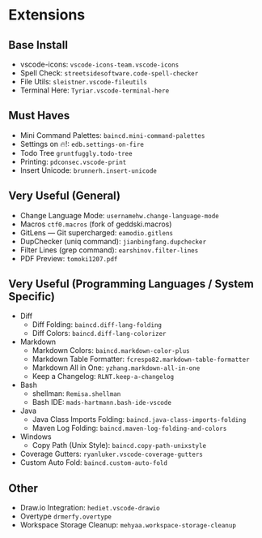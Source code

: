 # Extensions

## Base Install
- vscode-icons: `vscode-icons-team.vscode-icons`
- Spell Check: `streetsidesoftware.code-spell-checker`
- File Utils: `sleistner.vscode-fileutils`
- Terminal Here: `Tyriar.vscode-terminal-here`

## Must Haves
- Mini Command Palettes: `baincd.mini-command-palettes`
- Settings on 🔥!: `edb.settings-on-fire`
- Todo Tree `gruntfuggly.todo-tree`
- Printing: `pdconsec.vscode-print`
- Insert Unicode: `brunnerh.insert-unicode`

## Very Useful (General)
- Change Language Mode: `usernamehw.change-language-mode`
- Macros `ctf0.macros` (fork of geddski.macros)
- GitLens — Git supercharged: `eamodio.gitlens`
- DupChecker (uniq command): `jianbingfang.dupchecker`
- Filter Lines (grep command): `earshinov.filter-lines`
- PDF Preview: `tomoki1207.pdf`

## Very Useful (Programming Languages / System Specific)
- Diff
    - Diff Folding: `baincd.diff-lang-folding`
    - Diff Colors: `baincd.diff-lang-colorizer`
- Markdown
    - Markdown Colors: `baincd.markdown-color-plus`
    - Markdown Table Formatter: `fcrespo82.markdown-table-formatter`
    - Markdown All in One: `yzhang.markdown-all-in-one`
    - Keep a Changelog: `RLNT.keep-a-changelog`
- Bash
    - shellman: `Remisa.shellman`
    - Bash IDE: `mads-hartmann.bash-ide-vscode`
- Java
    - Java Class Imports Folding: `baincd.java-class-imports-folding`
    - Maven Log Folding: `baincd.maven-log-folding-and-colors`
- Windows
    - Copy Path (Unix Style): `baincd.copy-path-unixstyle`
- Coverage Gutters: `ryanluker.vscode-coverage-gutters`
- Custom Auto Fold: `baincd.custom-auto-fold`

## Other
- Draw.io Integration: `hediet.vscode-drawio`
- Overtype `drmerfy.overtype`
- Workspace Storage Cleanup: `mehyaa.workspace-storage-cleanup`
